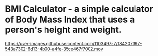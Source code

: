 #  BMI Calculator - a simple calculator of Body Mass Index that uses a person's height and weight.
 
 https://user-images.githubusercontent.com/110349757/184207397-543a7302-6d13-4b00-a4fe-35ce467f7002.mov

